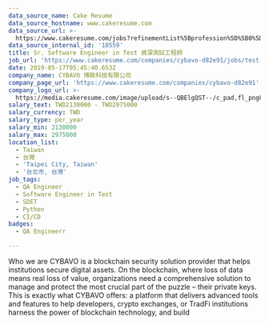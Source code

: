 ```yaml
---
data_source_name: Cake Resume
data_source_hostname: www.cakeresume.com
data_source_url: >-
  https://www.cakeresume.com/jobs?refinementList%5Bprofession%5D%5B0%5D=engineering_qa-engineer&refinementList%5Bsalary_currency%5D=TWD&range%5Bsalary_range%5D%5Bmin%5D=800096
data_source_internal_id: '10559'
title: Sr. Software Engineer in Test 資深測試工程師
job_url: 'https://www.cakeresume.com/companies/cybavo-d82e91/jobs/test-engineer-3b071e'
date: 2019-05-17T05:45:40.653Z
company_name: CYBAVO 博歐科技有限公司
company_page_url: 'https://www.cakeresume.com/companies/cybavo-d82e91'
company_logo_url: >-
  https://media.cakeresume.com/image/upload/s--QBElgQST--/c_pad,fl_png8,h_200,w_200/v1669885825/spp5hhzzmwaovueclx69.png
salary_text: TWD2130000 - TWD2975000
salary_currency: TWD
salary_type: per_year
salary_min: 2130000
salary_max: 2975000
location_list:
  - Taiwan
  - 台灣
  - 'Taipei City, Taiwan'
  - '台北市, 台灣'
job_tags:
  - QA Engineer
  - Software Engineer in Test
  - SDET
  - Python
  - CI/CD
badges:
  - QA Engineerr

---
```


Who we are CYBAVO is a blockchain security solution provider that helps institutions secure digital assets. On the blockchain, where loss of data means real loss of value, organizations need a comprehensive solution to manage and protect the most crucial part of the puzzle – their private keys. This is exactly what CYBAVO offers: a platform that delivers advanced tools and features to help developers, crypto exchanges, or TradFi institutions harness the power of blockchain technology, and build 